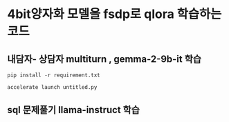 # 4bit양자화 모델을 fsdp로 qlora 학습하는 코드

## 내담자- 상담자 multiturn , gemma-2-9b-it 학습 


```
pip install -r requirement.txt 
```

```
accelerate launch untitled.py
```

## sql 문제풀기 llama-instruct 학습

